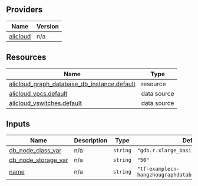 <!-- BEGIN_TF_DOCS -->
## Providers

| Name | Version |
|------|---------|
| <a name="provider_alicloud"></a> [alicloud](#provider\_alicloud) | n/a |

## Resources

| Name | Type |
|------|------|
| [alicloud_graph_database_db_instance.default](https://registry.terraform.io/providers/hashicorp/alicloud/latest/docs/resources/graph_database_db_instance) | resource |
| [alicloud_vpcs.default](https://registry.terraform.io/providers/hashicorp/alicloud/latest/docs/data-sources/vpcs) | data source |
| [alicloud_vswitches.default](https://registry.terraform.io/providers/hashicorp/alicloud/latest/docs/data-sources/vswitches) | data source |

## Inputs

| Name | Description | Type | Default | Required |
|------|-------------|------|---------|:--------:|
| <a name="input_db_node_class_var"></a> [db\_node\_class\_var](#input\_db\_node\_class\_var) | n/a | `string` | `"gdb.r.xlarge_basic"` | no |
| <a name="input_db_node_storage_var"></a> [db\_node\_storage\_var](#input\_db\_node\_storage\_var) | n/a | `string` | `"50"` | no |
| <a name="input_name"></a> [name](#input\_name) | n/a | `string` | `"tf-examplecn-hangzhougraphdatabasedbinstance55743"` | no |
<!-- END_TF_DOCS -->    